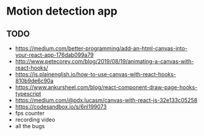 # Motion detection app

## TODO
- https://medium.com/better-programming/add-an-html-canvas-into-your-react-app-176dab099a79
- http://www.petecorey.com/blog/2019/08/19/animating-a-canvas-with-react-hooks/
- https://js.plainenglish.io/how-to-use-canvas-with-react-hooks-810b9de6c90a
- https://www.ankursheel.com/blog/react-component-draw-page-hooks-typescript
- https://medium.com/@pdx.lucasm/canvas-with-react-js-32e133c05258
- https://codesandbox.io/s/6nl199073
- fps counter
- recording video
- all the bugs
